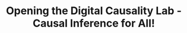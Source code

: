 ---
id: "dcl-02-eng" # nochmal überlegen
method: "Massive Open Online Course"
institution: "University of Hamburg Business School"
title: "Opening the Digital Causality Lab - Causal Inference for All!"
title_project:
title_short: "Causal Inference for All!"
period: "Apr 23 ­­- Mar 24 (12 months)"
foerderlinie: "Data literacy in the Studium Generale programme"
round: "2"
filter: "2"
lecture2go: "71040"
uhh_url: "https://www.hcl.uni-hamburg.de/en/ddlitlab/data-literacy-lehrlabor/zweite-foerderrunde/15-kausale-inferenz-fuer-alle.html"
contributors: "Dr. Philipp Bach, Prof. Dr. Martin Spindler"
quote: "A sound knowledge of causality across the breadth of society serves to strengthen and future-proof democracy, as many decisions can only be understood in a well-founded manner, critically examined and important considerations made in this way."
text: |
    ## The Digital Causality Lab

    The aim of the project was to teach data literacy skills using the topic of causality. *The ability to process data, carry out data- and code-intensive projects and generate knowledge with the help of data are elementary not only in the academic world, but also in the professional world.* As the Chair of Statistics, it is particularly important for us to create attractive learning opportunities in quantitative and empirical subjects. Following the successful completion of the first, subject-specific funding phase, the project has now been opened up to a wider audience as part of the Studium Generale programme and interest in data and its (causal) analysis has been aroused.

    ## Review and results

    A modern and attractive course in Causal Inference was created using the latest textbooks, innovative materials (lecture slides, learning apps, notebooks) and high-quality teaching videos. A MOOC will be offered from SoSe 2024 in the "Studium Generale" and in the new Liberal Arts degree programme.

    The course is firmly anchored in the "Statistics and Data Science" elective area of the B.Sc. in Business Administration and will be opened up to other degree programmes in the long term. *Causal inference serves as a methodological cross-cutting topic for interdisciplinary teaching by using subject-specific expertise to assess causal relationships. This strengthens interdisciplinary teaching at the University of Hamburg in the long term.*

    The course promotes data literacy and covers topics from statistics, computer science, social sciences, humanities and medicine, among others. The digital MOOC is also offered as a hybrid, and the exercise as an interactive lab teaches practical data literacy skills - programming in R, statistical basics, estimation of causal effects, version control with Git/GitHub as well as management of data-intensive projects, case studies and data products. Students gain practical insights and apply their skills in independent case studies.

    ## Tips from lecturers for lecturers

    The project's teaching materials rely on numerous case studies on the one hand and on a multi-layered presentation of the concepts on the other: an attempt is made to convey the intuition and then refer to the formal, mathematical. *Students should be made curious about how to draw causal conclusions from data in order to provide a framework used in research and industrial practice. The end result of the teaching project is a versatile and varied teaching programme consisting of lecture slides and videos on the one hand and interactive elements such as quizzes and interactive learning apps on the other.*

    Another added value of the teaching project for lecturers relates to research-based learning. This independent learning approach has already been successfully implemented as part of the exercise (already in the first funding phase). Many students have carried out and presented convincing projects. Important experience has also been gained with regard to the challenge of engaging all students. This semester, for example, a stronger structure was introduced, particularly at the beginning of the course. Finally, of course, the experience of implementing professional digital teaching in the course of producing a MOOC should be mentioned.

image: "https://www.hcl.uni-hamburg.de/14478705/logo-dcl-5c99918b601733960404943a4b30f2dbe2d1d7ef.png"
image_credit: "UHH/Bach"
link_external: "https://digitalcausalitylab.github.io/"
stine:
---